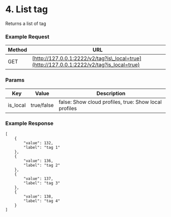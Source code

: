 # 4. List tag

Returns a list of tag

### **Example Request** <a href="#example-request-1" id="example-request-1"></a>

| Method | URL                                                                                       |
| ------ | ----------------------------------------------------------------------------------------- |
| GET    | [http://127.0.0.1:2222/v2/tag?is\_local=true](http://127.0.0.1:2222/v2/tag?is_local=true) |

### Params <a href="#params" id="params"></a>

| Key       | Value      | Description                                           |
| --------- | ---------- | ----------------------------------------------------- |
| is\_local | true/false | false: Show cloud profiles, true: Show local profiles |

### **Example Response** <a href="#id-3.-example-response" id="id-3.-example-response"></a>

```
[
    {
        "value": 132,
        "label": "tag 1"
    },
    {
        "value": 136,
        "label": "tag 2"
    },
    {
        "value": 137,
        "label": "tag 3"
    },
    {
        "value": 138,
        "label": "tag 4"
    }
]
```
